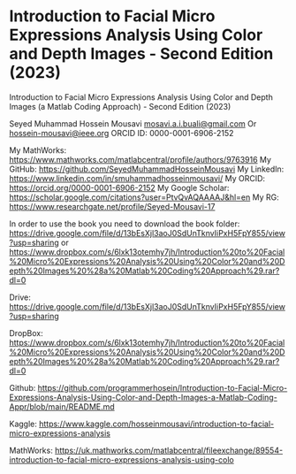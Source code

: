 # Introduction to Facial Micro Expressions Analysis Using Color and Depth Images - Second Edition (2023)
Introduction to Facial Micro Expressions Analysis Using Color and Depth Images (a Matlab Coding Approach) - Second Edition (2023)

Seyed Muhammad Hossein Mousavi
mosavi.a.i.buali@gmail.com Or hossein-mousavi@ieee.org 
ORCID ID: 0000-0001-6906-2152

My MathWorks:
https://www.mathworks.com/matlabcentral/profile/authors/9763916 
My GitHub:
https://github.com/SeyedMuhammadHosseinMousavi 
My LinkedIn:
https://www.linkedin.com/in/smuhammadhosseinmousavi/ 
My ORCID:
https://orcid.org/0000-0001-6906-2152 
My Google Scholar:
https://scholar.google.com/citations?user=PtvQvAQAAAAJ&hl=en 
My RG:
https://www.researchgate.net/profile/Seyed-Mousavi-17 

In order to use the book you need to download the book folder:
https://drive.google.com/file/d/13bEsXjl3aoJ0SdUnTknvIiPxH5FpY855/view?usp=sharing
or
https://www.dropbox.com/s/6lxk13otemhy7jh/Introduction%20to%20Facial%20Micro%20Expressions%20Analysis%20Using%20Color%20and%20Depth%20Images%20%28a%20Matlab%20Coding%20Approach%29.rar?dl=0

Drive:
https://drive.google.com/file/d/13bEsXjl3aoJ0SdUnTknvIiPxH5FpY855/view?usp=sharing

DropBox:
https://www.dropbox.com/s/6lxk13otemhy7jh/Introduction%20to%20Facial%20Micro%20Expressions%20Analysis%20Using%20Color%20and%20Depth%20Images%20%28a%20Matlab%20Coding%20Approach%29.rar?dl=0

Github:
https://github.com/programmerhosein/Introduction-to-Facial-Micro-Expressions-Analysis-Using-Color-and-Depth-Images-a-Matlab-Coding-Appr/blob/main/README.md

Kaggle:
https://www.kaggle.com/hosseinmousavi/introduction-to-facial-micro-expressions-analysis

MathWorks:
https://uk.mathworks.com/matlabcentral/fileexchange/89554-introduction-to-facial-micro-expressions-analysis-using-colo
